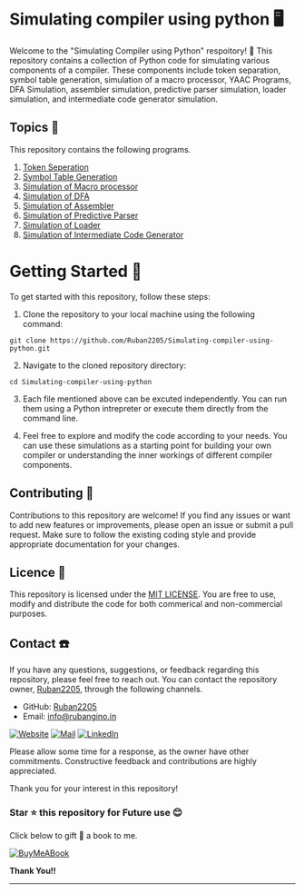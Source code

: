 # Simulating compiler using python 🖥️

Welcome to the "Simulating Compiler using Python" respoitory! 🎉 This repository contains a collection of Python code for simulating various components of a compiler. These components include token separation, symbol table generation, simulation of a macro processor, YAAC Programs, DFA Simulation, assembler simulation, predictive parser simulation, loader simulation, and intermediate code generator simulation. 

## Topics 📁

This repository contains the following programs. 

1) [Token Seperation](/01_Token_seperation.ipynb)
2) [Symbol Table Generation](/02_Symbol_Table_Generation.ipynb)
3) [Simulation of Macro processor](/03_Simulation_of_Macro_Processor.ipynb)
4) [Simulation of DFA](/04_Simulation_of_Deterministic_Finate_Automaton.ipynb)
5) [Simulation of Assembler](/05_Simulation_of_Assembler.ipynb)
6) [Simulation of Predictive Parser](/06_Simulation_of_predictive_parser.ipynb)
7) [Simulation of Loader](/07_Simulation_of_Loader.ipynb)
8) [Simulation of Intermediate Code Generator](/08_Simulation_of_Intermediate_Code_Generation.ipynb)

# Getting Started 🚀

To get started with this repository, follow these steps: 

1. Clone the repository to your local machine using the following command: 
```
git clone https://github.com/Ruban2205/Simulating-compiler-using-python.git
```

2. Navigate to the cloned repository directory: 
```
cd Simulating-compiler-using-python
```

3. Each file mentioned above can be excuted independently. You can run them using a Python intrepreter or execute them directly from the command line.

4. Feel free to explore and modify the code according to your needs. You can use these simulations as a starting point for building your own compiler or understanding the inner workings of different compiler components. 

## Contributing 🤝

Contributions to this repository are welcome! If you find any issues or want to add new features or improvements, please open an issue or submit a pull request. Make sure to follow the existing coding style and provide appropriate documentation for your changes. 

## Licence 🪪

This repository is licensed under the [MIT LICENSE](/LICENSE). You are free to use, modify and distribute the code for both commerical and non-commercial purposes. 

## Contact ☎️

If you have any questions, suggestions, or feedback regarding this repository, please feel free to reach out. You can contact the repository owner, [Ruban2205](https://github.com/Ruban2205), through the following channels. 

- GitHub: [Ruban2205](https://github.com/Ruban2205)
- Email: [info@rubangino.in](https://mailto:info@rubangino.in/)

[![Website](https://img.shields.io/badge/website-000000?style=for-the-badge&logo=About.me&logoColor=white)](https://rubangino.in/)
[![Mail](https://img.shields.io/badge/Email-D14836?style=for-the-badge&logo=gmail&logoColor=white)](mailto:info@rubangino.in)
[![LinkedIn](https://img.shields.io/badge/LinkedIn-0077B5?style=for-the-badge&logo=linkedin&logoColor=white)](https://www.linkedin.com/in/ruban-gino-singh/)

Please allow some time for a response, as the owner have other commitments. 
Constructive feedback and contributions are highly appreciated. 

Thank you for your interest in this repository!

### Star ⭐ this repository for Future use 😊

Click below to gift 🎁 a book to me.

[![BuyMeABook](https://img.shields.io/badge/Buy%20Me%20a%20Book-ffdd00?style=for-the-badge&logo=buy-me-a-book&logoColor=black)
](https://bit.ly/3M5jxLd)

**Thank You!!**

<hr/>
